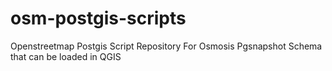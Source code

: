 # osm-postgis-scripts
Openstreetmap Postgis Script Repository For Osmosis Pgsnapshot Schema that can be loaded in QGIS
